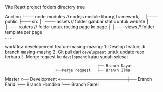 Vite React project folders directory tree

Auction
├─── node_modules // nodejs module library, framework, ...
├─── public 
├─── src
│    ├─── assets    // folder gambar static untuk website
│    ├─── routers   // folder untuk routing page ke page
│    ├─── views     // folder template per page                     
...  ...

workflow developement feature masing-masing:
    1. Develop feature di branch masing-masing
    2. Git pull dari `development` untuk update repo terbaru
    3. Merge request ke `development` kalau sudah selesai

                                              ┌── Branch Dayat
                           «──Merge request   ├── Branch Ilma
Master «── Development «──────────────────────┼── Branch Farid
                                              ├── Branch Hamdika
                                              └── Branch Farrel

